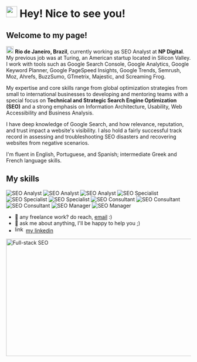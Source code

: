 <html>
<h1><img src="https://emojis.slackmojis.com/emojis/images/1531849430/4246/blob-sunglasses.gif?1531849430" width="30"/> Hey! Nice to see you!</h1>
<h2><strong>Welcome to my page!</strong><br></h2>
<p>  <img src="https://cdn.countryflags.com/thumbs/brazil/flag-400.png" width="20"/> <b>Rio de Janeiro, Brazil</b>, currently working as SEO Analyst at <b>NP Digital</b>. My previous job was at Turing, an American startup located in Silicon Valley.
I work with tools such as Google Search Console, Google Analytics, Google Keyword Planner, Google PageSpeed Insights, Google Trends, Semrush, Moz, Ahrefs, BuzzSumo, GTmetrix, Majestic, and Screaming Frog.</p>

<p> My expertise and core skills range from global optimization strategies from small to international businesses to developing and mentoring teams with a special focus on <b>Technical and Strategic Search Engine Optimization (SEO)</b> and a strong emphasis on Information Architecture, Usability, Web Accessibility and Business Analysis.<br>

I have deep knowledge of Google Search, and how relevance, reputation, and trust impact a website's visibility. I also hold a fairly successful track record in assessing and troubleshooting SEO disasters and recovering websites from negative scenarios. <br>

I'm fluent in English, Portuguese, and Spanish; intermediate Greek and French language skills. <br>
</p>
<h2>My skills</h2>
<p>
<img alt="SEO Analyst" src="https://img.shields.io/badge/Google%20Analytics-E37400?style=for-the-badge&logo=google%20analytics&logoColor=white"/>
<img alt="SEO Analyst" src="https://img.shields.io/badge/Blogger-FF5722?style=for-the-badge&logo=blogger&logoColor=white" />
<img alt="SEO Analyst" src="https://img.shields.io/badge/Wix-000?style=for-the-badge&logo=wix&logoColor=white" />
<img alt="SEO Specialist"src="https://img.shields.io/badge/Wordpress-21759B?style=for-the-badge&logo=wordpress&logoColor=white" />
<img alt="SEO Specialist" src="https://img.shields.io/badge/Microsoft_Office-D83B01?style=for-the-badge&logo=microsoft-office&logoColor=white" />
<img alt="SEO Specialist" src="https://img.shields.io/badge/Notion-000000?style=for-the-badge&logo=notion&logoColor=white" />
<img alt="SEO Consultant" src="https://img.shields.io/badge/Adobe%20Photoshop-31A8FF?style=for-the-badge&logo=Adobe%20Photoshop&logoColor=black" />
<img alt="SEO Consultant" src="https://img.shields.io/badge/JavaScript-323330?style=for-the-badge&logo=javascript&logoColor=F7DF1E" />
<img alt="SEO Consultant" src="https://img.shields.io/badge/Python-FFD43B?style=for-the-badge&logo=python&logoColor=blue" />
<img alt="SEO Manager" src="https://img.shields.io/badge/R-276DC3?style=for-the-badge&logo=r&logoColor=white" />
<img alt="SEO Manager" src="https://img.shields.io/badge/Toptal-3863A0?style=for-the-badge&logo=Toptal&logoColor=white" />
</p>

- 💼 any freelance work? do reach, [email](mailto:joaoguilherme.mury@gmail.com) :)
- 💬 ask me about anything, I'll be happy to help you ;)
- <img alt="linkedin" src="https://img2.gratispng.com/20180731/uee/kisspng-computer-icons-symbol-linkedin-email-telephone-continuous-background-image-5b60ea1f3195f3.7937240415330780472031.jpg" width="30" height="17"><a href="https://www.linkedin.com/in/joao-guilherme-mury/">my linkedin</a>
<img align="center" alt="Full-stack SEO" src="https://cdn.dribbble.com/users/104417/screenshots/1891125/writeseo-motvion-800x600.gif" width="550" height="320" />
</html>
